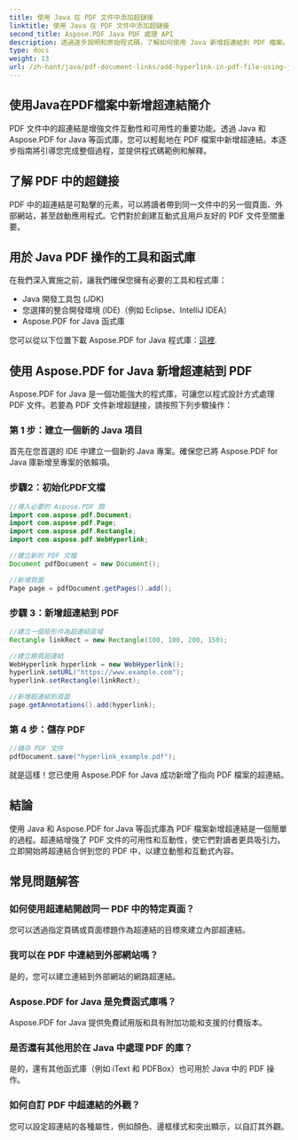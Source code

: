 ```yaml
---
title: 使用 Java 在 PDF 文件中添加超鏈接
linktitle: 使用 Java 在 PDF 文件中添加超鏈接
second_title: Aspose.PDF Java PDF 處理 API
description: 透過逐步說明和原始程式碼，了解如何使用 Java 新增超連結到 PDF 檔案。透過互動性增強您的 PDF 文件。
type: docs
weight: 13
url: /zh-hant/java/pdf-document-links/add-hyperlink-in-pdf-file-using-java/
---
```


## 使用Java在PDF檔案中新增超連結簡介

PDF 文件中的超連結是增強文件互動性和可用性的重要功能。透過 Java 和 Aspose.PDF for Java 等函式庫，您可以輕鬆地在 PDF 檔案中新增超連結。本逐步指南將引導您完成整個過程，並提供程式碼範例和解釋。

## 了解 PDF 中的超鏈接

PDF 中的超連結是可點擊的元素，可以將讀者帶到同一文件中的另一個頁面、外部網站，甚至啟動應用程式。它們對於創建互動式且用戶友好的 PDF 文件至關重要。

## 用於 Java PDF 操作的工具和函式庫

在我們深入實施之前，讓我們確保您擁有必要的工具和程式庫：

- Java 開發工具包 (JDK)
- 您選擇的整合開發環境 (IDE)（例如 Eclipse、IntelliJ IDEA）
- Aspose.PDF for Java 函式庫

您可以從以下位置下載 Aspose.PDF for Java 程式庫：[這裡](https://releases.aspose.com/pdf/java/).

## 使用 Aspose.PDF for Java 新增超連結到 PDF

Aspose.PDF for Java 是一個功能強大的程式庫，可讓您以程式設計方式處理 PDF 文件。若要為 PDF 文件新增超鏈接，請按照下列步驟操作：

### 第 1 步：建立一個新的 Java 項目

首先在您首選的 IDE 中建立一個新的 Java 專案。確保您已將 Aspose.PDF for Java 庫新增至專案的依賴項。

### 步驟2：初始化PDF文檔

```java
//導入必要的 Aspose.PDF 類
import com.aspose.pdf.Document;
import com.aspose.pdf.Page;
import com.aspose.pdf.Rectangle;
import com.aspose.pdf.WebHyperlink;

//建立新的 PDF 文檔
Document pdfDocument = new Document();

//新增頁面
Page page = pdfDocument.getPages().add();
```

### 步驟 3：新增超連結到 PDF

```java
//建立一個矩形作為超連結區域
Rectangle linkRect = new Rectangle(100, 100, 200, 150);

//建立網頁超連結
WebHyperlink hyperlink = new WebHyperlink();
hyperlink.setURL("https://www.example.com");
hyperlink.setRectangle(linkRect);

//新增超連結到頁面
page.getAnnotations().add(hyperlink);
```

### 第 4 步：儲存 PDF

```java
//儲存 PDF 文件
pdfDocument.save("hyperlink_example.pdf");
```

就是這樣！您已使用 Aspose.PDF for Java 成功新增了指向 PDF 檔案的超連結。

## 結論

使用 Java 和 Aspose.PDF for Java 等函式庫為 PDF 檔案新增超連結是一個簡單的過程。超連結增強了 PDF 文件的可用性和互動性，使它們對讀者更具吸引力。立即開始將超連結合併到您的 PDF 中，以建立動態和互動式內容。

## 常見問題解答

### 如何使用超連結開啟同一 PDF 中的特定頁面？

您可以透過指定頁碼或頁面標題作為超連結的目標來建立內部超連結。

### 我可以在 PDF 中連結到外部網站嗎？

是的，您可以建立連結到外部網站的網路超連結。

### Aspose.PDF for Java 是免費函式庫嗎？

Aspose.PDF for Java 提供免費試用版和具有附加功能和支援的付費版本。

### 是否還有其他用於在 Java 中處理 PDF 的庫？

是的，還有其他函式庫（例如 iText 和 PDFBox）也可用於 Java 中的 PDF 操作。

### 如何自訂 PDF 中超連結的外觀？

您可以設定超連結的各種屬性，例如顏色、邊框樣式和突出顯示，以自訂其外觀。